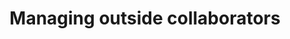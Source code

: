 ---
title: Managing outside collaborators
intro: You can manage outside collaborators, or people who have access to repositories owned by your organization without being a member of your organization.
versions:
  fpt: '*'
  ghes: '*'
  ghae: '*'
  ghec: '*'
topics:
  - Organizations
children:
  - /adding-outside-collaborators-to-repositories-in-your-organization
  - /canceling-an-invitation-to-become-an-outside-collaborator-in-your-organization
  - /removing-an-outside-collaborator-from-an-organization-repository
  - /converting-an-organization-member-to-an-outside-collaborator
  - /converting-an-outside-collaborator-to-an-organization-member
  - /reinstating-a-former-outside-collaborators-access-to-your-organization
shortTitle: Manage outside collaborators
---